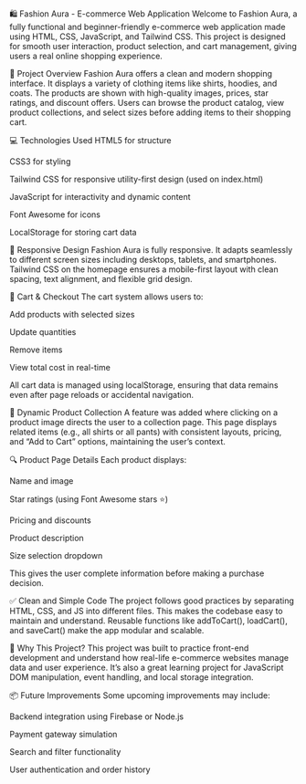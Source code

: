 🛍️ Fashion Aura - E-commerce Web Application
Welcome to Fashion Aura, a fully functional and beginner-friendly e-commerce web application made using HTML, CSS, JavaScript, and Tailwind CSS. This project is designed for smooth user interaction, product selection, and cart management, giving users a real online shopping experience.

🎯 Project Overview
Fashion Aura offers a clean and modern shopping interface. It displays a variety of clothing items like shirts, hoodies, and coats. The products are shown with high-quality images, prices, star ratings, and discount offers. Users can browse the product catalog, view product collections, and select sizes before adding items to their shopping cart.

💻 Technologies Used
HTML5 for structure

CSS3 for styling

Tailwind CSS for responsive utility-first design (used on index.html)

JavaScript for interactivity and dynamic content

Font Awesome for icons

LocalStorage for storing cart data

📲 Responsive Design
Fashion Aura is fully responsive. It adapts seamlessly to different screen sizes including desktops, tablets, and smartphones. Tailwind CSS on the homepage ensures a mobile-first layout with clean spacing, text alignment, and flexible grid design.

🛒 Cart & Checkout
The cart system allows users to:

Add products with selected sizes

Update quantities

Remove items

View total cost in real-time

All cart data is managed using localStorage, ensuring that data remains even after page reloads or accidental navigation.

📸 Dynamic Product Collection
A feature was added where clicking on a product image directs the user to a collection page. This page displays related items (e.g., all shirts or all pants) with consistent layouts, pricing, and “Add to Cart” options, maintaining the user’s context.

🔍 Product Page Details
Each product displays:

Name and image

Star ratings (using Font Awesome stars ⭐)

Pricing and discounts

Product description

Size selection dropdown

This gives the user complete information before making a purchase decision.

✅ Clean and Simple Code
The project follows good practices by separating HTML, CSS, and JS into different files. This makes the codebase easy to maintain and understand. Reusable functions like addToCart(), loadCart(), and saveCart() make the app modular and scalable.

🚀 Why This Project?
This project was built to practice front-end development and understand how real-life e-commerce websites manage data and user experience. It’s also a great learning project for JavaScript DOM manipulation, event handling, and local storage integration.

📦 Future Improvements
Some upcoming improvements may include:

Backend integration using Firebase or Node.js

Payment gateway simulation

Search and filter functionality

User authentication and order history
